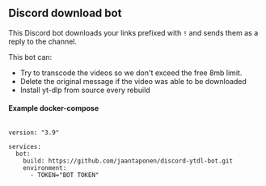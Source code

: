 ## Discord download bot

This Discord bot downloads your links prefixed with `!` and sends them as a reply to the channel. 

This bot can:
- Try to transcode the videos so we don't exceed the free 8mb limit.
- Delete the original message if the video was able to be downloaded
- Install yt-dlp from source every rebuild

#### Example docker-compose

```console

version: "3.9"
   
services:
  bot:
    build: https://github.com/jaantaponen/discord-ytdl-bot.git
    environment:
      - TOKEN="BOT TOKEN"

```
